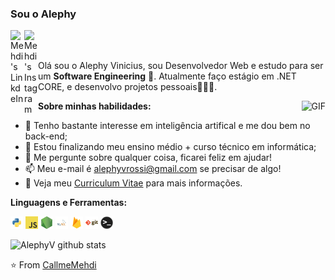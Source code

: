 ###  Sou o Alephy

<a target="_blank" href="https://www.linkedin.com/in/alephy-vinicius-rossi-cardoso-da-silva-b4b79a1a7">
  <img align="left" alt="Mehdi's LinkdeIn" width="22px" src="https://cdn.jsdelivr.net/npm/simple-icons@v3/icons/linkedin.svg" />
</a>
<a target="_blank" href="https://www.instagram.com/alephycode/">
  <img align="left" alt="Mehdi's Instagram" width="22px" src="https://cdn.jsdelivr.net/npm/simple-icons@v3/icons/instagram.svg" />
</a>

<br />
<br />

Olá sou o Alephy Vinicius, sou Desenvolvedor Web e estudo para ser um **Software Engineering** 🚀. Atualmente faço estágio em .NET CORE, e desenvolvo projetos pessoais👨🏽‍💼. 

  <img align="right" alt="GIF" src="https://i.pinimg.com/originals/e4/26/70/e426702edf874b181aced1e2fa5c6cde.gif" />

**Sobre minhas habilidades:**

- 🤔 Tenho bastante interesse em inteligência artifical e me dou bem no back-end;
- 💼 Estou finalizando meu ensino médio + curso técnico em informática;
- 💬 Me pergunte sobre qualquer coisa, ficarei feliz em ajudar!
- 📫 Meu e-mail é alephyvrossi@gmail.com se precisar de algo!
- 📝 Veja meu [Curriculum Vitae](https://drive.google.com/file/d/1sVFXjTitQvlvb2W1IEH7sagM5KsqiTiv/view?usp=sharing) para mais informações.

**Linguagens e Ferramentas:**  

<code><img height="20" src="https://raw.githubusercontent.com/github/explore/80688e429a7d4ef2fca1e82350fe8e3517d3494d/topics/python/python.png"></code>
<code><img height="20" src="https://raw.githubusercontent.com/github/explore/80688e429a7d4ef2fca1e82350fe8e3517d3494d/topics/javascript/javascript.png"></code>
<code><img height="20" src="https://raw.githubusercontent.com/github/explore/80688e429a7d4ef2fca1e82350fe8e3517d3494d/topics/nodejs/nodejs.png"></code>
<code><img height="20" src="https://raw.githubusercontent.com/github/explore/80688e429a7d4ef2fca1e82350fe8e3517d3494d/topics/mysql/mysql.png"></code>
<code><img height="20" src="https://raw.githubusercontent.com/github/explore/80688e429a7d4ef2fca1e82350fe8e3517d3494d/topics/firebase/firebase.png"></code>
<code><img height="20" src="https://raw.githubusercontent.com/github/explore/80688e429a7d4ef2fca1e82350fe8e3517d3494d/topics/git/git.png"></code>
<code><img height="20" src="https://raw.githubusercontent.com/github/explore/80688e429a7d4ef2fca1e82350fe8e3517d3494d/topics/terminal/terminal.png"></code>

![AlephyV github stats](https://github-readme-stats.vercel.app/api?username=alephyv&show_icons=true&hide_border=true)

⭐️ From [CallmeMehdi](https://github.com/CallmeMehdi)
